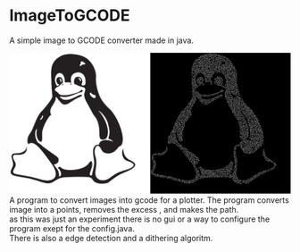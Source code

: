 # ImageToGCODE
A simple image to GCODE converter made in java.

![image](./preview.png)
A program to convert images into gcode for a plotter.
The program converts image into a points, removes the excess , and makes the path.  
as this was just an experiment there is no gui or a way to configure the program exept for the config.java.  
There is also a edge detection and a dithering algoritm.